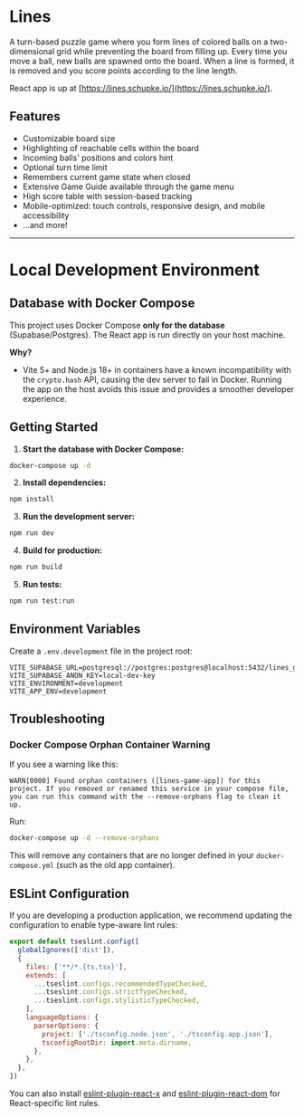 # Lines

A turn-based puzzle game where you form lines of colored balls on a two-dimensional grid while preventing the board from filling up. Every time you move a ball, new balls are spawned onto the board. When a line is formed, it is removed and you score points according to the line length.

React app is up at [https://lines.schupke.io/](https://lines.schupke.io/).

## Features

* Customizable board size
* Highlighting of reachable cells within the board
* Incoming balls' positions and colors hint
* Optional turn time limit
* Remembers current game state when closed
* Extensive Game Guide available through the game menu
* High score table with session-based tracking
* Mobile-optimized: touch controls, responsive design, and mobile accessibility
* ...and more!

---

# Local Development Environment

## Database with Docker Compose

This project uses Docker Compose **only for the database** (Supabase/Postgres). The React app is run directly on your host machine.

**Why?**
- Vite 5+ and Node.js 18+ in containers have a known incompatibility with the `crypto.hash` API, causing the dev server to fail in Docker. Running the app on the host avoids this issue and provides a smoother developer experience.

## Getting Started

1. **Start the database with Docker Compose:**

```bash
docker-compose up -d
```

2. **Install dependencies:**

```bash
npm install
```

3. **Run the development server:**

```bash
npm run dev
```

4. **Build for production:**

```bash
npm run build
```

5. **Run tests:**

```bash
npm run test:run
```

## Environment Variables

Create a `.env.development` file in the project root:

```
VITE_SUPABASE_URL=postgresql://postgres:postgres@localhost:5432/lines_game
VITE_SUPABASE_ANON_KEY=local-dev-key
VITE_ENVIRONMENT=development
VITE_APP_ENV=development
```

## Troubleshooting

### Docker Compose Orphan Container Warning

If you see a warning like this:

```
WARN[0000] Found orphan containers ([lines-game-app]) for this project. If you removed or renamed this service in your compose file, you can run this command with the --remove-orphans flag to clean it up.
```

Run:

```bash
docker-compose up -d --remove-orphans
```

This will remove any containers that are no longer defined in your `docker-compose.yml` (such as the old app container).

## ESLint Configuration

If you are developing a production application, we recommend updating the configuration to enable type-aware lint rules:

```js
export default tseslint.config([
  globalIgnores(['dist']),
  {
    files: ['**/*.{ts,tsx}'],
    extends: [
      ...tseslint.configs.recommendedTypeChecked,
      ...tseslint.configs.strictTypeChecked,
      ...tseslint.configs.stylisticTypeChecked,
    ],
    languageOptions: {
      parserOptions: {
        project: ['./tsconfig.node.json', './tsconfig.app.json'],
        tsconfigRootDir: import.meta.dirname,
      },
    },
  },
])
```

You can also install [eslint-plugin-react-x](https://github.com/Rel1cx/eslint-react/tree/main/packages/plugins/eslint-plugin-react-x) and [eslint-plugin-react-dom](https://github.com/Rel1cx/eslint-react/tree/main/packages/plugins/eslint-plugin-react-dom) for React-specific lint rules.
